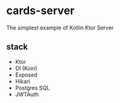 # cards-server

The simplest example of Kotlin Ktor Server

## stack
- Ktor
- DI (Koin)
- Exposed
- Hikari
- Postgres SQL
- JWTAuth
